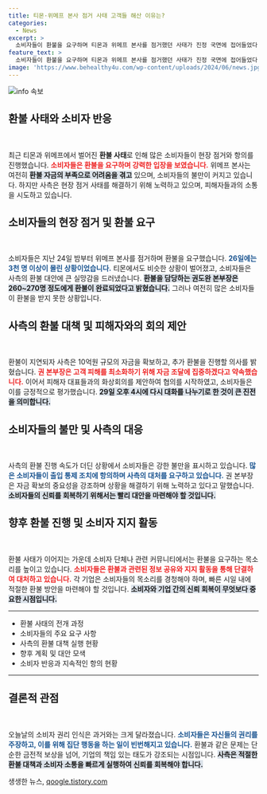 ```yaml
---
title: 티몬·위메프 본사 점거 사태 고객들 해산 이유는?
categories:
  - News
excerpt: >
  소비자들이 환불을 요구하며 티몬과 위메프 본사를 점거했던 사태가 진정 국면에 접어들었다. 대부분의 고객이 해산한 가운데, 사측은 29일 화상 회의를 제안하며 환불 진행을 약속했다. 고객들은 여전히 불만을 표출하며 현장에서 항의가 이어지고 있다.
feature_text: >
  소비자들이 환불을 요구하며 티몬과 위메프 본사를 점거했던 사태가 진정 국면에 접어들었다. 대부분의 고객이 해산한 가운데, 사측은 29일 화상 회의를 제안하며 환불 진행을 약속했다. 고객들은 여전히 불만을 표출하며 현장에서 항의가 이어지고 있다.
image: 'https://www.behealthy4u.com/wp-content/uploads/2024/06/news.jpg'
---
```


<p><img src="https://www.behealthy4u.com/wp-content/uploads/2024/06/news.jpg" alt="info 속보" /></p>

<h2 data-ke-size="size26">환불 사태와 소비자 반응</h2>

<p data-ke-size="size16">&nbsp;</p>

<p>최근 티몬과 위메프에서 벌어진 <b>환불 사태</b>로 인해 많은 소비자들이 현장 점거와 항의를 진행했습니다. <b><span style="color: #ee2323;">소비자들은 환불을 요구하며 강력한 입장을 보였습니다.</span></b> 위메프 본사는 여전히 <b><span style="background-color: #21538527;">환불 자금의 부족으로 어려움을 겪고</span></b> 있으며, 소비자들의 불만이 커지고 있습니다. 하지만 사측은 현장 점거 사태를 해결하기 위해 노력하고 있으며, 피해자들과의 소통을 시도하고 있습니다.</p>

<h2 data-ke-size="size26">소비자들의 현장 점거 및 환불 요구</h2>

<p data-ke-size="size16">&nbsp;</p>

<p>소비자들은 지난 24일 밤부터 위메프 본사를 점거하며 환불을 요구했습니다. <b><span style="color: #1a5490;">26일에는 3천 명 이상이 몰린 상황이었습니다.</span></b> 티몬에서도 비슷한 상황이 벌어졌고, 소비자들은 사측의 환불 대안에 큰 실망감을 드러냈습니다. <b><span style="background-color: #21538527;">환불을 담당하는 권도완 본부장은 260~270명 정도에게 환불이 완료되었다고 밝혔습니다.</span></b> 그러나 여전히 많은 소비자들이 환불을 받지 못한 상황입니다.</p>

<h2 data-ke-size="size26">사측의 환불 대책 및 피해자와의 회의 제안</h2>

<p data-ke-size="size16">&nbsp;</p>

<p>환불이 지연되자 사측은 10억원 규모의 자금을 확보하고, 추가 환불을 진행할 의사를 밝혔습니다. <b><span style="color: #ee2323;">권 본부장은 고객 피해를 최소화하기 위해 자금 조달에 집중하겠다고 약속했습니다.</span></b> 이어서 피해자 대표들과의 화상회의를 제안하여 협의를 시작하였고, 소비자들은 이를 긍정적으로 평가했습니다. <b><span style="background-color: #21538527;">29일 오후 4시에 다시 대화를 나누기로 한 것이 큰 진전을 의미합니다.</span></b></p>

<h2 data-ke-size="size26">소비자들의 불만 및 사측의 대응</h2>

<p data-ke-size="size16">&nbsp;</p>

<p>사측의 환불 진행 속도가 더딘 상황에서 소비자들은 강한 불만을 표시하고 있습니다. <b><span style="color: #1a5490;">많은 소비자들이 출입 통제 조치에 항의하며 사측의 대처를 요구하고 있습니다.</span></b> 권 본부장은 자금 확보의 중요성을 강조하며 상황을 해결하기 위해 노력하고 있다고 말했습니다. <b><span style="background-color: #21538527;">소비자들의 신뢰를 회복하기 위해서는 빨리 대안을 마련해야 할 것입니다.</span></b></p>

<h2 data-ke-size="size26">향후 환불 진행 및 소비자 지지 활동</h2>

<p data-ke-size="size16">&nbsp;</p>

<p>환불 사태가 이어지는 가운데 소비자 단체나 관련 커뮤니티에서는 환불을 요구하는 목소리를 높이고 있습니다. <b><span style="color: #ee2323;">소비자들은 환불과 관련된 정보 공유와 지지 활동을 통해 단결하여 대처하고 있습니다.</span></b> 각 기업은 소비자들의 목소리를 경청해야 하며, 빠른 시일 내에 적절한 환불 방안을 마련해야 할 것입니다. <b><span style="background-color: #21538527;">소비자와 기업 간의 신뢰 회복이 무엇보다 중요한 시점입니다.</span></b></p>

<hr />

<ul>
    <li>환불 사태의 전개 과정</li>
    <li>소비자들의 주요 요구 사항</li>
    <li>사측의 환불 대책 실행 현황</li>
    <li>향후 계획 및 대안 모색</li>
    <li>소비자 반응과 지속적인 항의 현황</li>
</ul>

<hr />

<h2 data-ke-size="size26">결론적 관점</h2>

<p data-ke-size="size16">&nbsp;</p>

<p>오늘날의 소비자 권리 인식은 과거와는 크게 달라졌습니다. <b><span style="color: #1a5490;">소비자들은 자신들의 권리를 주장하고, 이를 위해 집단 행동을 하는 일이 빈번해지고 있습니다.</span></b> 환불과 같은 문제는 단순한 금전적 보상을 넘어, 기업의 책임 있는 태도가 강조되는 시점입니다. <b><span style="background-color: #21538527;">사측은 적절한 환불 대책과 소비자 소통을 빠르게 실행하여 신뢰를 회복해야 합니다.</span></b></p>
생생한 뉴스, <a href="https://qoogle.tistory.com" rel="dofollow">qoogle.tistory.com</a>


